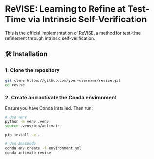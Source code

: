 # ReVISE: Learning to Refine at Test-Time via Intrinsic Self-Verification

This is the official implementation of ReVISE, a method for test-time refinement through intrinsic self-verification.

## 🛠️ Installation

### 1. Clone the repository

```bash
git clone https://github.com/your-username/revise.git
cd revise
```

### 2. Create and activate the Conda environment

Ensure you have Conda installed. Then run:

```bash
# Use venv
python -m venv .venv
source .venv/bin/activate

pip install -e .
```

```bash
# Use Anaconda
conda env create -f environment.yml
conda activate revise
```
